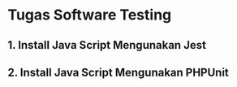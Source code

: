 # Tugas Software Testing

## 1. Install Java Script Mengunakan Jest

## 2. Install Java Script Mengunakan PHPUnit
